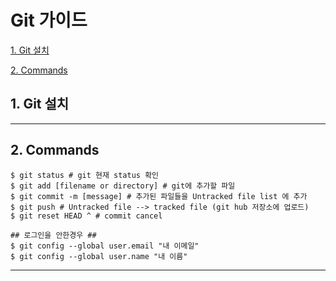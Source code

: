 # Git 가이드
   [1. Git 설치](#1.-Git-설치)

   [2. Commands](#2.-CUDA-설치)


   
## 1. Git 설치 <a name="1.-Git-설치"></a>

---

## 2. Commands <a name="2.-Commands"></a>

  ```
  $ git status # git 현재 status 확인
  $ git add [filename or directory] # git에 추가할 파일
  $ git commit -m [message] # 추가된 파일들을 Untracked file list 에 추가
  $ git push # Untracked file --> tracked file (git hub 저장소에 업로드)
  $ git reset HEAD ^ # commit cancel  
  
  ## 로그인을 안한경우 ##
  $ git config --global user.email "내 이메일"
  $ git config --global user.name "내 이름" 
  ```


---
  
  
  
  
  
  
  
